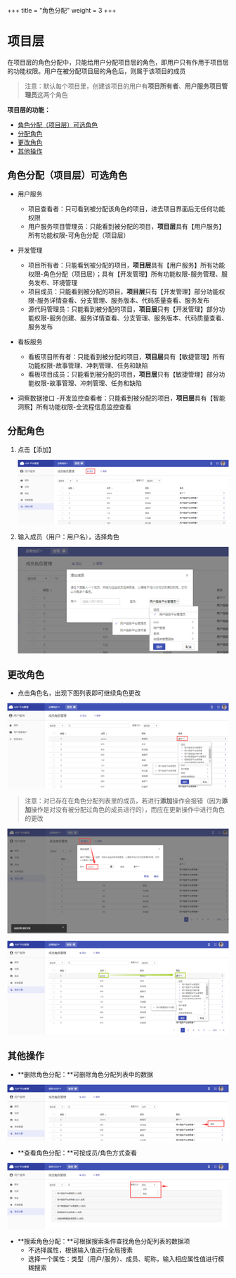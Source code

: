 +++
title = "角色分配"
weight = 3
+++

# 项目层

在项目层的角色分配中，只能给用户分配项目层的角色，即用户只有作用于项目层的功能权限。用户在被分配项目层的角色后，则属于该项目的成员

> 注意：默认每个项目里，创建该项目的用户有**项目所有者**、**用户服务项目管理员**这两个角色
    
**项目层的功能：**

- [角色分配（项目层）可选角色](#1)
- [分配角色](#2)
- [更改角色](#3)
- [其他操作](#4)

<h2 id="1">角色分配（项目层）可选角色</h2>

- 用户服务
    - 项目查看者：只可看到被分配该角色的项目，进去项目界面后无任何功能权限
    - 用户服务项目管理员：只能看到被分配的项目，**项目层**具有【用户服务】所有功能权限-可角色分配（项目层）

- 开发管理
    - 项目所有者：只能看到被分配的项目，**项目层**具有【用户服务】所有功能权限-角色分配（项目层）；具有【开发管理】所有功能权限-服务管理、服务发布、环境管理
    - 项目成员：只能看到被分配的项目，**项目层**只有【开发管理】部分功能权限-服务详情查看、分支管理、服务版本、代码质量查看、服务发布
    - 源代码管理员：只能看到被分配的项目，**项目层**只有【开发管理】部分功能权限-服务创建、服务详情查看、分支管理、服务版本、代码质量查看、服务发布

- 看板服务
    - 看板项目所有者：只能看到被分配的项目，**项目层**具有【敏捷管理】所有功能权限-故事管理、冲刺管理、任务和缺陷
    - 看板项目成员：只能看到被分配的项目，**项目层**只有【敏捷管理】部分功能权限-故事管理、冲刺管理、任务和缺陷


- 洞察数据接口
    -开发监控查看者：只能看到被分配的项目，**项目层**具有【智能洞察】所有功能权限-全流程信息监控查看

<h2 id="2">分配角色</h2>

 1. 点击【添加】

    ![分配角色](../images/3-1.2_1.png)

1. 输入成员（用户：用户名），选择角色

    ![分配角色](../images/3-1.2_2.png)
    
<h2 id="3">更改角色</h2>

- 点击角色名，出现下图列表即可继续角色更改

![更改角色](../images/3-1.2_3.png)

> 注意：对已存在在角色分配列表里的成员，若进行**添加**操作会报错（因为**添加**操作是对没有被分配过角色的成员进行的），而应在更新操作中进行角色的更改

![已被分配角色的成员无法进行添加操作](../images/3-1.2_4.png)

![已被分配角色的成员只能进行更改操作](../images/3-1.2_5.png)

<h2 id="4">其他操作</h2>

- **删除角色分配：**可删除角色分配列表中的数据

![删除角色分配](../images/3-1.3_1.png)

- **查看角色分配：**可按成员/角色方式查看

![角色分配查看方式](../images/3-1.3_2.png)

- **搜索角色分配：**可根据搜索条件查找角色分配列表的数据项
    - 不选择属性，根据输入值进行全局搜素
    - 选择一个属性：类型（用户/服务）、成员、昵称，输入相应属性值进行模糊搜索

